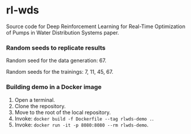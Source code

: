 # rl-wds
Source code for Deep Reinforcement Learning for Real-Time Optimization of Pumps in Water Distribution Systems paper.

### Random seeds to replicate results
Random seed for the data generation: 67.

Random seeds for the trainings: 7, 11, 45, 67.

### Building demo in a Docker image
1. Open a terminal.
2. Clone the repository.
2. Move to the root of the local repository.
3. Invoke: `docker build -f Dockerfile --tag rlwds-demo .`.
4. Invoke: `docker run -it -p 8080:8080 --rm rlwds-demo`.
